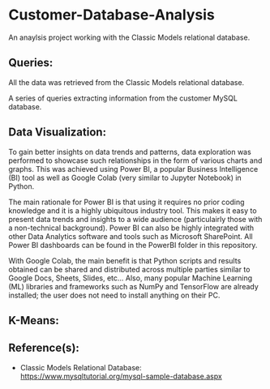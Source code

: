 # Customer-Database-Analysis

An anaylsis project working with the Classic Models relational database. 

## Queries:

All the data was retrieved from the Classic Models relational database. 

A series of queries extracting information from the customer MySQL database.

## Data Visualization:

To gain better insights on data trends and patterns, data exploration was performed to showcase such relationships in the form of various charts and graphs. This was achieved using Power BI, a popular Business Intelligence (BI) tool as well as Google Colab (very similar to Jupyter Notebook) in Python.

The main rationale for Power BI is that using it requires no prior coding knowledge and it is a highly ubiquitous industry tool. This makes it easy to present data trends and insights to a wide audience (particulairly those with a non-technical background). Power BI can also be highly integrated with other Data Analytics software and tools such as Microsoft SharePoint. All Power BI dashboards can be found in the PowerBI folder in this repository.

With Google Colab, the main benefit is that Python scripts and results obtained can be shared and distributed across multiple parties similar to Google Docs, Sheets, Slides, etc... Also, many popular Machine Learning (ML) libraries and frameworks such as NumPy and TensorFlow are already installed; the user does not need to install anything on their PC.

## K-Means:



## Reference(s):

- Classic Models Relational Database: https://www.mysqltutorial.org/mysql-sample-database.aspx
